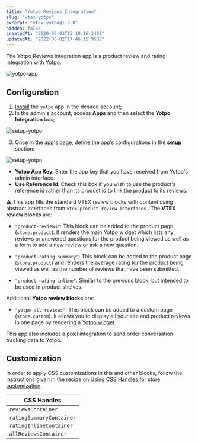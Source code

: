 ```yaml
---
title: "Yotpo Reviews Integration"
slug: "vtex-yotpo"
excerpt: "vtex.yotpo@1.2.0"
hidden: false
createdAt: "2020-06-03T15:19:16.340Z"
updatedAt: "2022-06-02T17:46:15.953Z"
---
```

The Yotpo Reviews Integration app is a product review and rating integration with [Yotpo](https://www.yotpo.com/).

![yotpo-app](https://user-images.githubusercontent.com/6306265/71126858-d7b64580-21b7-11ea-8d88-c8ef90b3ad41.png)

## Configuration

1. [Install](https://vtex.io/docs/recipes/store/installing-an-app) the `yotpo` app in the desired account;
2. In the admin's account, access **Apps** and then select the **Yotpo Integration** box;

![setup-yotpo](https://user-images.githubusercontent.com/6306265/71126888-e997e880-21b7-11ea-88da-287ab588d2a6.png)

3. Once in the app's page, define the app’s configurations in the **setup** section:

![setup-yotpo](https://user-images.githubusercontent.com/6306265/71126932-016f6c80-21b8-11ea-9af5-7f6da2b3ad9b.png)

- **Yotpo App Key**: Enter the app key that you have received from Yotpo's admin interface.
- **Use Reference Id**: Check this box if you wish to use the product's reference id rather than its product id to link the product to its reviews.

:warning: This app fills the standard VTEX review blocks with content using abstract interfaces from `vtex.product-review-interfaces` . The **VTEX review blocks** are:

- `"product-reviews"`: This block can be added to the product page (`store.product`). It renders the main Yotpo widget which lists any reviews or answered questions for the product being viewed as well as a form to add a new review or ask a new question.

- `"product-rating-summary"`: This block can be added to the product page (`store.product`) and renders the average rating for the product being viewed as well as the number of reviews that have been submitted.

- `"product-rating-inline"`: Similar to the previous block, but intended to be used in product shelves.

Additional **Yotpo review blocks** are:

- `"yotpo-all-reviews"`: This block can be added to a custom page (`store.custom`). It allows you to display all your site and product reviews in one page by rendering a [Yotpo widget](https://support.yotpo.com/en/article/generic-other-platforms-adding-yotpo-reviews-to-a-dedicated-page).

This app also includes a pixel integration to send order conversation tracking data to Yotpo.

## Customization

In order to apply CSS customizations in this and other blocks, follow the instructions given in the recipe on [Using CSS Handles for store customization](https://vtex.io/docs/recipes/style/using-css-handles-for-store-customization).

| CSS Handles              |
| ------------------------ |
| `reviewsContainer`       |
| `ratingSummaryContainer` |
| `ratingInlineContainer`  |
| `allReviewsContainer`    |